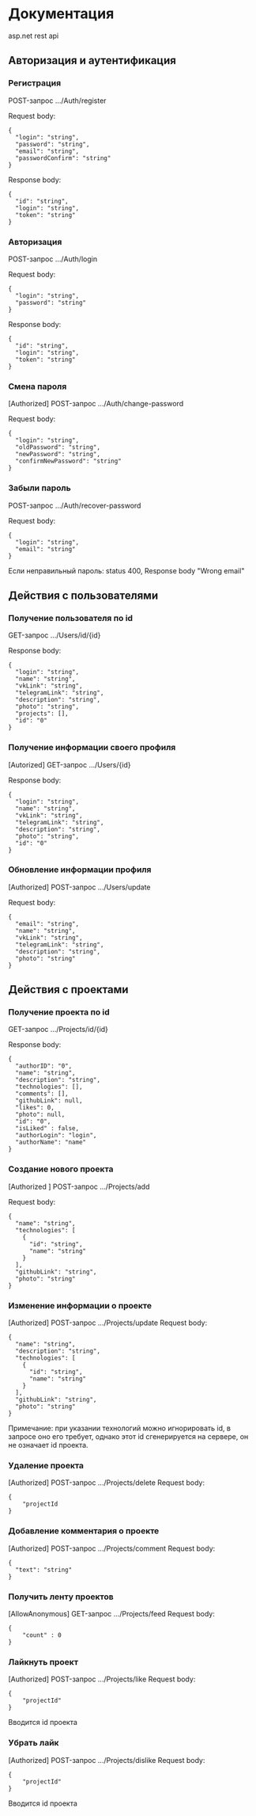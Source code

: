 # Документация
asp.net rest api 
## Авторизация и аутентификация
### Регистрация
POST-запрос .../Auth/register

Request body:
```
{
  "login": "string",
  "password": "string",
  "email": "string",
  "passwordConfirm": "string"
}
```
Response body: 
```
{
  "id": "string",
  "login": "string",
  "token": "string"
}
```
### Авторизация
POST-запрос .../Auth/login

Request body: 
```
{
  "login": "string",
  "password": "string"
}
```
Response body: 
```
{
  "id": "string",
  "login": "string",
  "token": "string"
}
```
### Смена пароля
[Authorized] POST-запрос .../Auth/change-password

Request body: 
```
{
  "login": "string",
  "oldPassword": "string",
  "newPassword": "string",
  "confirmNewPassword": "string"
}
```

### Забыли пароль
POST-запрос .../Auth/recover-password

Request body: 
```
{
  "login": "string",
  "email": "string"
}
```

Если неправильный пароль: status 400, Response body "Wrong email"

## Действия с пользователями
### Получение пользователя по id
GET-запрос .../Users/id/{id}

Response body:
```
{
  "login": "string",
  "name": "string",
  "vkLink": "string",
  "telegramLink": "string",
  "description": "string",
  "photo": "string",
  "projects": [],
  "id": "0"
}
```
### Получение информации своего профиля
[Autorized] GET-запрос .../Users/{id}

Response body:
```
{
  "login": "string",
  "name": "string",
  "vkLink": "string",
  "telegramLink": "string",
  "description": "string",
  "photo": "string",
  "id": "0"
}
```
### Обновление информации профиля
[Authorized] POST-запрос .../Users/update

Request body:
```
{
  "email": "string",
  "name": "string",
  "vkLink": "string",
  "telegramLink": "string",
  "description": "string",
  "photo": "string"
}
```
## Действия с проектами
### Получение проекта по id
GET-запрос .../Projects/id/{id}

Response body:
```
{
  "authorID": "0",
  "name": "string",
  "description": "string",
  "technologies": [],
  "comments": [],
  "githubLink": null,
  "likes": 0,
  "photo": null,
  "id": "0",
  "isLiked" : false,
  "authorLogin": "login",
  "authorName": "name"
}
```

### Создание нового проекта
[Authorized ] POST-запрос .../Projects/add

Request body:
```
{
  "name": "string",
  "technologies": [
    {
      "id": "string",
      "name": "string"
    }
  ],
  "githubLink": "string",
  "photo": "string"
}
```
### Изменение информации о проекте
[Authorized] POST-запрос .../Projects/update
Request body:
```
{
  "name": "string",
  "description": "string",
  "technologies": [
    {
      "id": "string",
      "name": "string"
    }
  ],
  "githubLink": "string",
  "photo": "string"
}
```
Примечание: при указании технологий можно игнорировать id, в запросе оно его требует, однако этот id сгенерируется на сервере, он не означает id проекта.

### Удаление проекта
[Authorized] POST-запрос .../Projects/delete
Request body:
```
{
    "projectId
}
```

### Добавление комментария о проекте
[Authorized] POST-запрос .../Projects/comment
Request body:
```
{
  "text": "string"
}
```

### Получить ленту проектов
[AllowAnonymous] GET-запрос .../Projects/feed
Request body:
```
{
    "count" : 0
}
```

### Лайкнуть проект
[Authorized] POST-запрос .../Projects/like
Request body:
```
{
    "projectId"
}
```
Вводится id проекта

### Убрать лайк
[Authorized] POST-запрос .../Projects/dislike
Request body:
```
{
    "projectId"
}
```
Вводится id проекта









